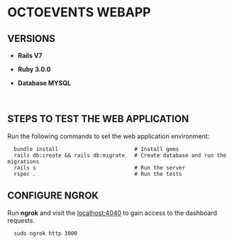 # OCTOEVENTS WEBAPP

## VERSIONS

- **Rails V7**

- **Ruby 3.0.0**

- **Database MYSQL**

<br/>

## STEPS TO TEST THE WEB APPLICATION

Run the following commands to set the web application environment:

```shell
  bundle install                        # Install gems
  rails db:create && rails db:migrate   # Create database and run the migrations
  rails s                               # Run the server
  rspec .                               # Run the tests
```

## CONFIGURE NGROK

Run **ngrok** and visit the [localhost:4040](http://localhost:4040) to gain access to the dashboard requests.

```shell
  sudo ngrok http 3000
```
